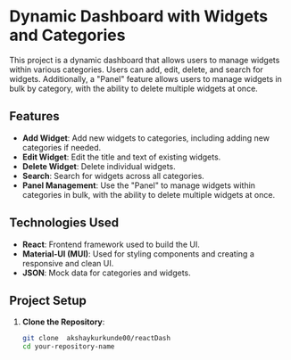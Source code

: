 # Dynamic Dashboard with Widgets and Categories

This project is a dynamic dashboard that allows users to manage widgets within various categories. Users can add, edit, delete, and search for widgets. Additionally, a "Panel" feature allows users to manage widgets in bulk by category, with the ability to delete multiple widgets at once.

## Features

- **Add Widget**: Add new widgets to categories, including adding new categories if needed.
- **Edit Widget**: Edit the title and text of existing widgets.
- **Delete Widget**: Delete individual widgets.
- **Search**: Search for widgets across all categories.
- **Panel Management**: Use the "Panel" to manage widgets within categories in bulk, with the ability to delete multiple widgets at once.

## Technologies Used

- **React**: Frontend framework used to build the UI.
- **Material-UI (MUI)**: Used for styling components and creating a responsive and clean UI.
- **JSON**: Mock data for categories and widgets.

## Project Setup

1. **Clone the Repository**:
   ```bash
   git clone  akshaykurkunde00/reactDash
   cd your-repository-name
